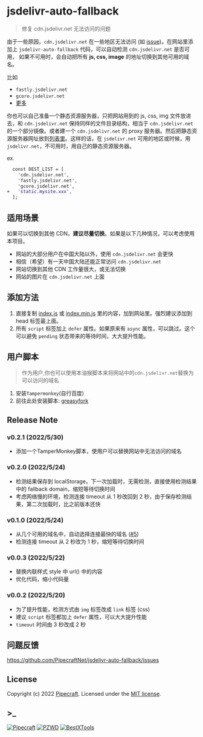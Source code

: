 # jsdelivr-auto-fallback

> 修复 cdn.jsdelivr.net 无法访问的问题

由于一些原因，`cdn.jsdelivr.net` 在一些地区无法访问 (如 [issue](https://github.com/jsdelivr/jsdelivr/issues/18397))。在网站里添加上 `jsdelivr-auto-fallback` 代码，可以自动检测 `cdn.jsdelivr.net` 是否可用，
如果不可用时，会自动把所有 **js, css, image** 的地址切换到其他可用的域名。

比如

- `fastly.jsdelivr.net`
- `gcore.jsdelivr.net`
- [更多](index.js)

你也可以自己准备一个静态资源服务器，只把网站用到的 js, css, img 文件放进去，和 `cdn.jsdelivr.net` 保持同样的文件目录结构，相当于 `cdn.jsdelivr.net` 的一个部分镜像。或者建一个 `cdn.jsdelivr.net` 的 proxy 服务器。然后把静态资源服务器网址放到[列表里](index.js)。这样的话，在 `jsdelivr.net` 可用的地区或时候，用 `jsdelivr.net`，不可用时，用自己的静态资源服务器。

ex.

```diff
  const DEST_LIST = [
    'cdn.jsdelivr.net',
    'fastly.jsdelivr.net',
    'gcore.jsdelivr.net',
+   'static.mysite.xxx',
  ];
```

## 适用场景

如果可以切换到其他 CDN，**建议尽量切换**。如果是以下几种情况，可以考虑使用本项目。

- 网站的大部分用户在中国大陆以外，使用 `cdn.jsdelivr.net` 会更快
- 相信（希望）有一天中国大陆还能正常访问 `cdn.jsdelivr.net`
- 网站切换到其他 CDN 工作量很大，或无法切换
- 网站的图片在 `cdn.jsdelivr.net` 上面

## 添加方法

1. 直接复制 [index.js](index.js) 或 [index.min.js](index.min.js) 里的内容，加到网站里。强烈建议添加到 head 标签最上面。
2. 所有 `script` 标签加上 `defer` 属性。如果原来有 `async` 属性，可以跳过。这个可以避免 `pending` 状态带来的等待时间，大大提升性能。

## 用户脚本
> 作为用户,你也可以使用本油猴脚本来将网站中的`cdn.jsdelivr.net`替换为可以访问的域名
1. 安装`Tampermonkey`(自行百度)
2. 前往此处安装脚本: [greasyfork](https://greasyfork.org/zh-CN/scripts/445701-jsdelivr-auto-fallback)

## Release Note

### v0.2.1 (2022/5/30)

- 添加一个TamperMonkey脚本，使用户可以替换网站中无法访问的域名

### v0.2.0 (2022/5/24)

- 检测结果保存到 localStorage，下一次加载时，无需检测，直接使用检测结果中的 fallback domain，缩短等待切换时间
- 考虑网络慢的环境，检测连接 timeout 从 1 秒改回到 2 秒，由于保存检测结果，第二次加载时，比之前版本还快

### v0.1.0 (2022/5/24)

- 从几个可用的域名中，自动选择连接最快的域名 ([#5](https://github.com/PipecraftNet/jsdelivr-auto-fallback/issues/5))
- 检测连接 timeout 从 2 秒改为 1 秒，缩短等待切换时间

### v0.0.3 (2022/5/22)

- 替换内联样式 style 中 url() 中的内容
- 优化代码，缩小代码量

### v0.0.2 (2022/5/20)

- 为了提升性能，检测方式由 `img` 标签改成 `link` 标签 (css)
- 建议 `script` 标签都加上 `defer` 属性，可以大大提升性能
- `timeout` 时间由 3 秒改成 2 秒

## 问题反馈

<https://github.com/PipecraftNet/jsdelivr-auto-fallback/issues>

## License

Copyright (c) 2022 [Pipecraft](https://www.pipecraft.net). Licensed under the [MIT license](LICENSE).

## >\_

[![Pipecraft](https://img.shields.io/badge/site-pipecraft-brightgreen)](https://www.pipecraft.net)
[![PZWD](https://img.shields.io/badge/site-pzwd-brightgreen)](https://pzwd.net)
[![BestXTools](https://img.shields.io/badge/site-bestxtools-brightgreen)](https://www.bestxtools.com)
